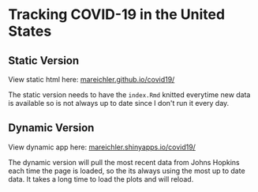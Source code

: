 # Tracking COVID-19 in the United States

## Static Version

View static html here: [mareichler.github.io/covid19/](https://mareichler.github.io/covid19/)  

The static version needs to have the `index.Rmd` knitted everytime new data is available so is not always up to date since I don't run it every day.  



## Dynamic Version 

View dynamic app here: [mareichler.shinyapps.io/covid19/](https://mareichler.shinyapps.io/covid19/)

The dynamic version will pull the most recent data from Johns Hopkins each time the page is loaded, so the its always using the most up to date data.  It takes a long time to load the plots and will reload.  
